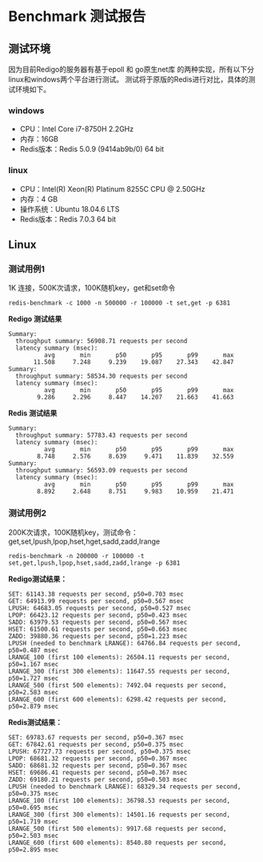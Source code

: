 # Benchmark 测试报告

## 测试环境

因为目前Redigo的服务器有基于epoll 和 go原生net库 的两种实现，所有以下分linux和windows两个平台进行测试。 测试将于原版的Redis进行对比，具体的测试环境如下。

### windows

- CPU：Intel Core i7-8750H 2.2GHz
- 内存：16GB
- Redis版本：Redis 5.0.9 (9414ab9b/0) 64 bit

### linux

- CPU：Intel(R) Xeon(R) Platinum 8255C CPU @ 2.50GHz
- 内存：4 GB
- 操作系统：Ubuntu 18.04.6 LTS
- Redis版本：Redis 7.0.3 64 bit

## Linux

### 测试用例1

1K 连接，500K次请求，100K随机key，get和set命令

```
redis-benchmark -c 1000 -n 500000 -r 100000 -t set,get -p 6381
```

**Redigo 测试结果**

```
Summary:
  throughput summary: 56908.71 requests per second
  latency summary (msec):
          avg       min       p50       p95       p99       max
       11.508     7.248     9.239    19.087    27.343    42.847
Summary:
  throughput summary: 58534.30 requests per second
  latency summary (msec):
          avg       min       p50       p95       p99       max
        9.286     2.296     8.447    14.207    21.663    41.663
```

**Redis 测试结果**

```
Summary:
  throughput summary: 57783.43 requests per second
  latency summary (msec):
          avg       min       p50       p95       p99       max
        8.748     2.576     8.639     9.471    11.839    32.559
Summary:
  throughput summary: 56593.09 requests per second
  latency summary (msec):
          avg       min       p50       p95       p99       max
        8.892     2.648     8.751     9.983    10.959    21.471

```

### 测试用例2

200K次请求，100K随机key，测试命令：get,set,lpush,lpop,hset,hget,sadd,zadd,lrange

```
redis-benchmark -n 200000 -r 100000 -t set,get,lpush,lpop,hset,sadd,zadd,lrange -p 6381
```

**Redigo测试结果：**

```
SET: 61143.38 requests per second, p50=0.703 msec                   
GET: 64913.99 requests per second, p50=0.567 msec                   
LPUSH: 64683.05 requests per second, p50=0.527 msec                   
LPOP: 66423.12 requests per second, p50=0.423 msec                   
SADD: 63979.53 requests per second, p50=0.567 msec                   
HSET: 61500.61 requests per second, p50=0.663 msec                   
ZADD: 39880.36 requests per second, p50=1.223 msec                   
LPUSH (needed to benchmark LRANGE): 64766.84 requests per second, p50=0.487 msec                   
LRANGE_100 (first 100 elements): 26504.11 requests per second, p50=1.167 msec                   
LRANGE_300 (first 300 elements): 11647.55 requests per second, p50=1.727 msec                   
LRANGE_500 (first 500 elements): 7492.04 requests per second, p50=2.583 msec                  
LRANGE_600 (first 600 elements): 6298.42 requests per second, p50=2.879 msec 
```

**Redis测试结果：**

```
SET: 69783.67 requests per second, p50=0.367 msec                   
GET: 67842.61 requests per second, p50=0.375 msec                   
LPUSH: 67727.73 requests per second, p50=0.375 msec                   
LPOP: 68681.32 requests per second, p50=0.367 msec                   
SADD: 68681.32 requests per second, p50=0.367 msec                   
HSET: 69686.41 requests per second, p50=0.367 msec                   
ZADD: 69180.21 requests per second, p50=0.503 msec                   
LPUSH (needed to benchmark LRANGE): 68329.34 requests per second, p50=0.375 msec                   
LRANGE_100 (first 100 elements): 36798.53 requests per second, p50=0.695 msec                   
LRANGE_300 (first 300 elements): 14501.16 requests per second, p50=1.719 msec                   
LRANGE_500 (first 500 elements): 9917.68 requests per second, p50=2.503 msec                   
LRANGE_600 (first 600 elements): 8540.80 requests per second, p50=2.895 msec
```

